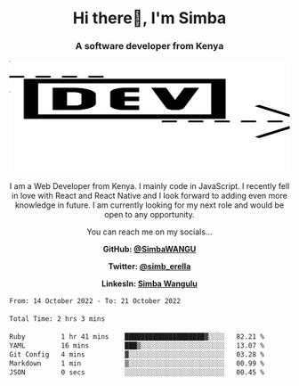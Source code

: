 
<h1 align="center"> Hi there👋, I'm Simba</h1>
<h3 align="center">A software developer from Kenya</h3>

<img src="/arrow-svgrepo-com.svg" margin="auto" width="100%" height="200px">


<p align="center">I am a Web Developer from Kenya. I mainly code in JavaScript. I recently fell in love with React and React Native and I look forward to adding even more knowledge in future. I am currently looking for my next role and would be open to any opportunity.</p>

<p align="center">You can reach me on my socials... </p>

<div align="center">

__<p>  GitHub: [@SimbaWANGU](https://github.com/SimbaWANGU)__  </p>
__<p> Twitter: [@simb_erella](https://twitter.com/simb_erella)__ </p>
__<p> LinkesIn: [Simba Wangulu](https://www.linkedin.com/in/simba-wangulu/)__ </p>

</div>

<!--START_SECTION:waka-->

```text
From: 14 October 2022 - To: 21 October 2022

Total Time: 2 hrs 3 mins

Ruby         1 hr 41 mins    ████████████████████▓░░░░   82.21 %
YAML         16 mins         ███▒░░░░░░░░░░░░░░░░░░░░░   13.07 %
Git Config   4 mins          ▓░░░░░░░░░░░░░░░░░░░░░░░░   03.28 %
Markdown     1 min           ▒░░░░░░░░░░░░░░░░░░░░░░░░   00.99 %
JSON         0 secs          ░░░░░░░░░░░░░░░░░░░░░░░░░   00.45 %
```

<!--END_SECTION:waka-->
